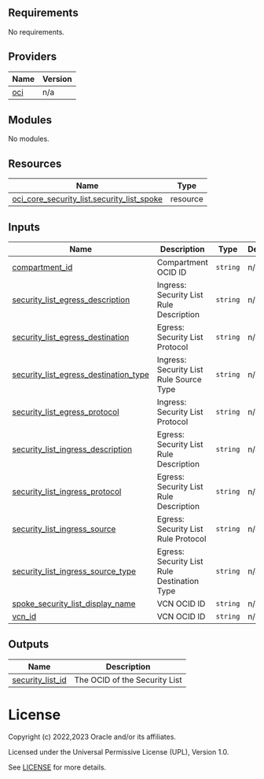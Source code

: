 <!-- BEGIN_TF_DOCS -->
## Requirements

No requirements.

## Providers

| Name | Version |
|------|---------|
| <a name="provider_oci"></a> [oci](#provider\_oci) | n/a |

## Modules

No modules.

## Resources

| Name | Type |
|------|------|
| [oci_core_security_list.security_list_spoke](https://registry.terraform.io/providers/oracle/oci/latest/docs/resources/core_security_list) | resource |

## Inputs

| Name | Description | Type | Default | Required |
|------|-------------|------|---------|:--------:|
| <a name="input_compartment_id"></a> [compartment\_id](#input\_compartment\_id) | Compartment OCID ID | `string` | n/a | yes |
| <a name="input_security_list_egress_description"></a> [security\_list\_egress\_description](#input\_security\_list\_egress\_description) | Ingress: Security List Rule Description | `string` | n/a | yes |
| <a name="input_security_list_egress_destination"></a> [security\_list\_egress\_destination](#input\_security\_list\_egress\_destination) | Egress: Security List Protocol | `string` | n/a | yes |
| <a name="input_security_list_egress_destination_type"></a> [security\_list\_egress\_destination\_type](#input\_security\_list\_egress\_destination\_type) | Ingress: Security List Rule Source Type | `string` | n/a | yes |
| <a name="input_security_list_egress_protocol"></a> [security\_list\_egress\_protocol](#input\_security\_list\_egress\_protocol) | Ingress: Security List Protocol | `string` | n/a | yes |
| <a name="input_security_list_ingress_description"></a> [security\_list\_ingress\_description](#input\_security\_list\_ingress\_description) | Egress: Security List Rule Description | `string` | n/a | yes |
| <a name="input_security_list_ingress_protocol"></a> [security\_list\_ingress\_protocol](#input\_security\_list\_ingress\_protocol) | Egress: Security List Rule Description | `string` | n/a | yes |
| <a name="input_security_list_ingress_source"></a> [security\_list\_ingress\_source](#input\_security\_list\_ingress\_source) | Egress: Security List Rule Protocol | `string` | n/a | yes |
| <a name="input_security_list_ingress_source_type"></a> [security\_list\_ingress\_source\_type](#input\_security\_list\_ingress\_source\_type) | Egress: Security List Rule Destination Type | `string` | n/a | yes |
| <a name="input_spoke_security_list_display_name"></a> [spoke\_security\_list\_display\_name](#input\_spoke\_security\_list\_display\_name) | VCN OCID ID | `string` | n/a | yes |
| <a name="input_vcn_id"></a> [vcn\_id](#input\_vcn\_id) | VCN OCID ID | `string` | n/a | yes |

## Outputs

| Name | Description |
|------|-------------|
| <a name="output_security_list_id"></a> [security\_list\_id](#output\_security\_list\_id) | The OCID of the Security List |
<!-- END_TF_DOCS -->  

# License

Copyright (c) 2022,2023 Oracle and/or its affiliates.

Licensed under the Universal Permissive License (UPL), Version 1.0.

See [LICENSE](../../LICENSE) for more details.